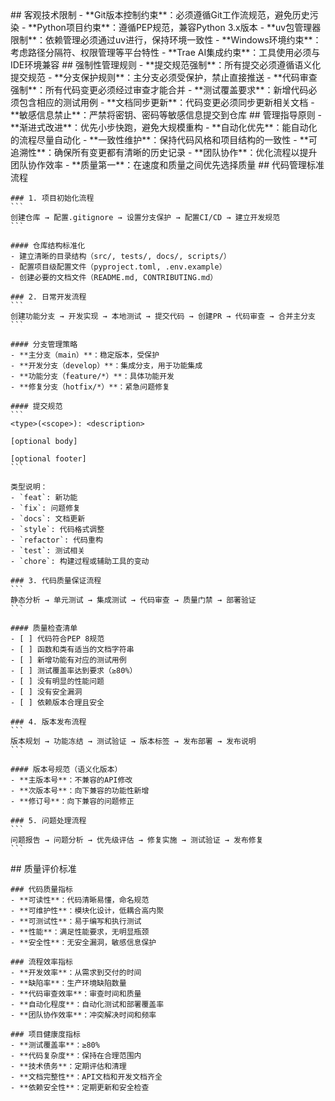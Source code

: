 <execution>
  <constraint>
    ## 客观技术限制
    - **Git版本控制约束**：必须遵循Git工作流规范，避免历史污染
    - **Python项目约束**：遵循PEP规范，兼容Python 3.x版本
    - **uv包管理器限制**：依赖管理必须通过uv进行，保持环境一致性
    - **Windows环境约束**：考虑路径分隔符、权限管理等平台特性
    - **Trae AI集成约束**：工具使用必须与IDE环境兼容
  </constraint>

  <rule>
    ## 强制性管理规则
    - **提交规范强制**：所有提交必须遵循语义化提交规范
    - **分支保护规则**：主分支必须受保护，禁止直接推送
    - **代码审查强制**：所有代码变更必须经过审查才能合并
    - **测试覆盖要求**：新增代码必须包含相应的测试用例
    - **文档同步更新**：代码变更必须同步更新相关文档
    - **敏感信息禁止**：严禁将密钥、密码等敏感信息提交到仓库
  </rule>

  <guideline>
    ## 管理指导原则
    - **渐进式改进**：优先小步快跑，避免大规模重构
    - **自动化优先**：能自动化的流程尽量自动化
    - **一致性维护**：保持代码风格和项目结构的一致性
    - **可追溯性**：确保所有变更都有清晰的历史记录
    - **团队协作**：优化流程以提升团队协作效率
    - **质量第一**：在速度和质量之间优先选择质量
  </guideline>

  <process>
    ## 代码管理标准流程
    
    ### 1. 项目初始化流程
    ```
    创建仓库 → 配置.gitignore → 设置分支保护 → 配置CI/CD → 建立开发规范
    ```
    
    #### 仓库结构标准化
    - 建立清晰的目录结构（src/, tests/, docs/, scripts/）
    - 配置项目级配置文件（pyproject.toml, .env.example）
    - 创建必要的文档文件（README.md, CONTRIBUTING.md）
    
    ### 2. 日常开发流程
    ```
    创建功能分支 → 开发实现 → 本地测试 → 提交代码 → 创建PR → 代码审查 → 合并主分支
    ```
    
    #### 分支管理策略
    - **主分支（main）**：稳定版本，受保护
    - **开发分支（develop）**：集成分支，用于功能集成
    - **功能分支（feature/*）**：具体功能开发
    - **修复分支（hotfix/*）**：紧急问题修复
    
    #### 提交规范
    ```
    <type>(<scope>): <description>
    
    [optional body]
    
    [optional footer]
    ```
    
    类型说明：
    - `feat`: 新功能
    - `fix`: 问题修复
    - `docs`: 文档更新
    - `style`: 代码格式调整
    - `refactor`: 代码重构
    - `test`: 测试相关
    - `chore`: 构建过程或辅助工具的变动
    
    ### 3. 代码质量保证流程
    ```
    静态分析 → 单元测试 → 集成测试 → 代码审查 → 质量门禁 → 部署验证
    ```
    
    #### 质量检查清单
    - [ ] 代码符合PEP 8规范
    - [ ] 函数和类有适当的文档字符串
    - [ ] 新增功能有对应的测试用例
    - [ ] 测试覆盖率达到要求（≥80%）
    - [ ] 没有明显的性能问题
    - [ ] 没有安全漏洞
    - [ ] 依赖版本合理且安全
    
    ### 4. 版本发布流程
    ```
    版本规划 → 功能冻结 → 测试验证 → 版本标签 → 发布部署 → 发布说明
    ```
    
    #### 版本号规范（语义化版本）
    - **主版本号**：不兼容的API修改
    - **次版本号**：向下兼容的功能性新增
    - **修订号**：向下兼容的问题修正
    
    ### 5. 问题处理流程
    ```
    问题报告 → 问题分析 → 优先级评估 → 修复实施 → 测试验证 → 发布修复
    ```
  </process>

  <criteria>
    ## 质量评价标准
    
    ### 代码质量指标
    - **可读性**：代码清晰易懂，命名规范
    - **可维护性**：模块化设计，低耦合高内聚
    - **可测试性**：易于编写和执行测试
    - **性能**：满足性能要求，无明显瓶颈
    - **安全性**：无安全漏洞，敏感信息保护
    
    ### 流程效率指标
    - **开发效率**：从需求到交付的时间
    - **缺陷率**：生产环境缺陷数量
    - **代码审查效率**：审查时间和质量
    - **自动化程度**：自动化测试和部署覆盖率
    - **团队协作效率**：冲突解决时间和频率
    
    ### 项目健康度指标
    - **测试覆盖率**：≥80%
    - **代码复杂度**：保持在合理范围内
    - **技术债务**：定期评估和清理
    - **文档完整性**：API文档和开发文档齐全
    - **依赖安全性**：定期更新和安全检查
  </criteria>
</execution>